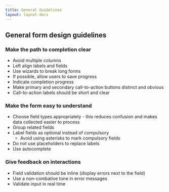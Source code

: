 ```yaml
---
title: General Guidelines
layout: layout-docs
---
```


## General form design guidelines

### Make the path to completion clear

- Avoid multiple columns
- Left align labels and fields
- Use wizards to break long forms
- If possible, allow users to save progress
- Indicate completion progress
- Make primary and secondary call-to-action buttons distinct and obvious
- Call-to-action labels should be short and clear

### Make the form easy to understand

- Choose field types appropriately - this reduces confusion and makes data collected easier to process
- Group related fields
- Label fields as optional instead of compulsory
  - Avoid using asterisks to mark compulsory fields
- Do not use placeholders to replace labels
- Use autocomplete

### Give feedback on interactions

- Field validation should be inline (display errors next to the field)
- Use a non-combative tone in error messages
- Validate input in real time